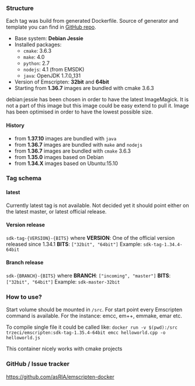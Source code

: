 ### Structure
Each tag was build from generated Dockerfile. Source of generator and template you can find in [GitHub repo](https://github.com/asRIA/emscripten-docker/tree/master/configs).
* Base system: **Debian Jessie**
* Installed packages: 
  * `cmake`: 3.6.3
  * `make`: 4.0
  * `python`: 2.7
  * `nodejs`: 4.1 (from EMSDK)
  * `java`: OpenJDK 1.7.0_131
* Version of Emscripten:  **32bit** and **64bit**
* Starting from **1.36.7** images are bundled with cmake 3.6.3


debian:jessie has been chosen in order to have the latest ImageMagick. It is not a part of this image but this image could be easy extend to pull it. Image has been optimised in order to have the lowest possible size.

#### History
* from **1.37.10** images are bundled with `java`
* from **1.36.7** images are bundled with `make` and `nodejs`
* from **1.36.7** images are bundled with `cmake` 3.6.3
* from **1.35.0** images based on Debian
* from **1.34.X** images based on Ubuntu:15.10

### Tag schema
#### latest
Currently latest tag is not available. Not decided yet it should point either on the latest master, or latest official release. 

#### Version release
`sdk-tag-{VERSION}-{BITS}`
where
**VERSION**: One of the official version released since 1.34.1
**BITS**: `["32bit", "64bit"]`
Example: `sdk-tag-1.34.4-64bit`

#### Branch release
`sdk-{BRANCH}-{BITS}`
where
**BRANCH**: `["incoming", "master"]`
**BITS**: `["32bit", "64bit"]`
Example: `sdk-master-32bit`

### How to use?
Start volume should be mounted in `/src`. 
For start point every Emscripten command is available. For the instance: emcc, em++, emmake, emar etc.

To compile single file it could be called like:
`docker run -v $(pwd):/src trzeci/emscripten:sdk-tag-1.35.4-64bit emcc helloworld.cpp -o helloworld.js`

This container nicely works with cmake projects

### GitHub / Issue tracker
https://github.com/asRIA/emscripten-docker